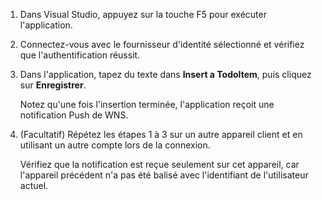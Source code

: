 
1. Dans Visual Studio, appuyez sur la touche F5 pour exécuter l'application.

2. Connectez-vous avec le fournisseur d'identité sélectionné et vérifiez que l'authentification réussit.

3. Dans l'application, tapez du texte dans **Insert a TodoItem**, puis cliquez sur **Enregistrer**.

   	Notez qu'une fois l'insertion terminée, l'application reçoit une notification Push de WNS.

4. (Facultatif) Répétez les étapes 1 à 3 sur un autre appareil client et en utilisant un autre compte lors de la connexion.

	Vérifiez que la notification est reçue seulement sur cet appareil, car l'appareil précédent n'a pas été balisé avec l'identifiant de l'utilisateur actuel.

<!---HONumber=62-->